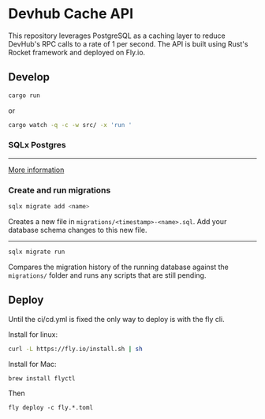 # Devhub Cache API

This repository leverages PostgreSQL as a caching layer to reduce DevHub's RPC calls to a rate of 1 per second. The API is built using Rust's Rocket framework and deployed on Fly.io.

## Develop

```sh
cargo run
```

or

```sh
cargo watch -q -c -w src/ -x 'run '
```

### SQLx Postgres
---
[More information](https://github.com/launchbadge/sqlx/tree/main/sqlx-cli)

### Create and run migrations

```bash
sqlx migrate add <name>
```

Creates a new file in `migrations/<timestamp>-<name>.sql`. Add your database schema changes to
this new file.

---

```bash
sqlx migrate run
```

Compares the migration history of the running database against the `migrations/` folder and runs
any scripts that are still pending.

## Deploy

Until the ci/cd.yml is fixed the only way to deploy is with the fly cli.

Install for linux:
```sh
curl -L https://fly.io/install.sh | sh
```

Install for Mac:
```sh
brew install flyctl
```

Then 
```
fly deploy -c fly.*.toml
```






